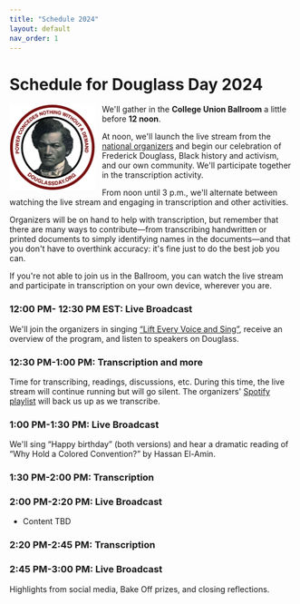 ```yaml
---
title: "Schedule 2024"
layout: default
nav_order: 1
---
```


# Schedule for Douglass Day 2024

<img src="assets/power.webp" alt="Frederick Douglass headshot and motto 'Power concedes nothing without a demand'" style="float: left; width: 30%; margin-right: 12px;"/>We'll gather in the **College Union Ballroom** a little before **12 noon**.

At noon, we'll launch the live stream from the [national organizers](https://douglassday.org) and begin our celebration of Frederick Douglass, Black history and activism, and our own community. We'll participate together in the transcription activity. 

From noon until 3 p.m., we'll alternate between watching the live stream and engaging in transcription and other activities.

Organizers will be on hand to help with transcription, but remember that there are many ways to contribute&mdash;from transcribing handwritten or printed documents to simply identifying names in the documents&mdash;and that you don't have to overthink accuracy: it's fine just to do the best job you can.

If you're not able to join us in the Ballroom, you can watch the live stream and participate in transcription on your own device, wherever you are.

### 12:00 PM- 12:30 PM EST: Live Broadcast

We'll join the organizers in singing <a href="https://douglassday.org/anthem/" rel="nofollow ugc noopener">“Lift Every Voice and Sing”</a>, receive an overview of the program, and listen to speakers on Douglass.

### 12:30 PM-1:00 PM: Transcription and more

Time for transcribing, readings, discussions, etc. During this time, the live stream will continue running but will go silent. The organizers' <a href="https://open.spotify.com/playlist/2XWu7KUki8NL5ps1FT7PC7?si=1234136005f24f7a" rel="nofollow ugc noopener">Spotify playlist</a> will back us up as we transcribe.

### 1:00 PM-1:30 PM: Live Broadcast

We'll sing “Happy birthday” (both versions) and hear a dramatic reading of “Why Hold a Colored Convention?” by Hassan El-Amin.

### 1:30 PM-2:00 PM: Transcription

### 2:00 PM-2:20 PM: Live Broadcast

  - Content TBD

### 2:20 PM-2:45 PM: Transcription

### 2:45 PM-3:00 PM: Live Broadcast

Highlights from social media, Bake Off prizes, and closing reflections.

<!-- <div style="text-align:center;">
<img src="assets/power.webp" width="50%" alt="Frederick Douglass headshot and motto 'Power concedes nothing without a demand'" />
</div> -->